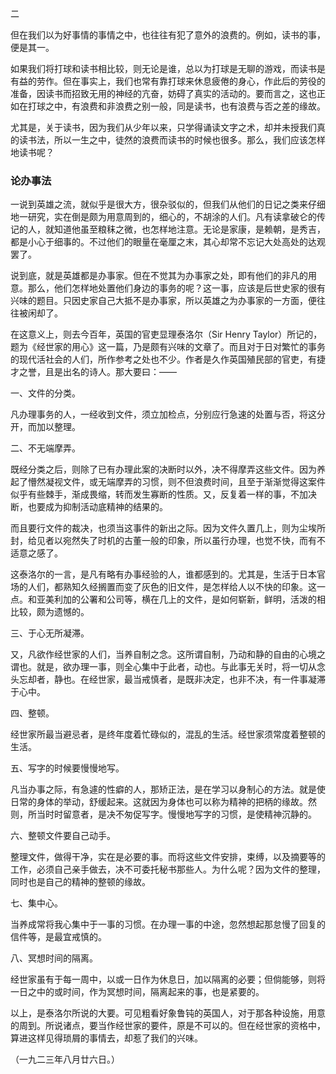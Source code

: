 二

  

但在我们以为好事情的事情之中，也往往有犯了意外的浪费的。例如，读书的事，便是其一。

如果我们将打球和读书相比较，则无论是谁，总以为打球是无聊的游戏，而读书是有益的劳作。但在事实上，我们也常有靠打球来休息疲倦的身心，作此后的劳役的准备，因读书而招致无用的神经的亢奋，妨碍了真实的活动的。要而言之，这也正如在打球之中，有浪费和非浪费之别一般，同是读书，也有浪费与否之差的缘故。

尤其是，关于读书，因为我们从少年以来，只学得诵读文字之术，却并未授我们真的读书法，所以一生之中，徒然的浪费而读书的时候也很多。那么，我们应该怎样地读书呢？

   

  

  

### 论办事法

  

一说到英雄之流，就似乎是很大方，很杂驳似的，但我们从他们的日记之类来仔细地一研究，实在倒是颇为用意周到的，细心的，不胡涂的人们。凡有读拿破仑的传记的人，就知道他虽至粮秣之微，也怎样地注意。无论是家康，是赖朝，是秀吉，都是小心于细事的。不过他们的眼量在毫厘之末，其心却常不忘记大处高处的达观罢了。

说到底，就是英雄都是办事家。但在不觉其为办事家之处，即有他们的非凡的用意。那么，他们怎样地处置他们身边的事务的呢？这一事，应该是后世史家的很有兴味的题目。只因史家自己大抵不是办事家，所以英雄之为办事家的一方面，便往往被闲却了。

在这意义上，则去今百年，英国的官吏显理泰洛尔（Sir Henry Taylor）所记的，题为《经世家的用心》这一篇，乃是颇有兴味的文章了。而且对于日对繁忙的事务的现代活社会的人们，所作参考之处也不少。作者是久作英国殖民部的官吏，有捷才之誉，且是出名的诗人。那大要曰：——

一、文件的分类。

凡办理事务的人，一经收到文件，须立加检点，分别应行急速的处置与否，将这分开，而加以整理。

二、不无端摩弄。

既经分类之后，则除了已有办理此案的决断时以外，决不得摩弄这些文件。因为养起了懵然凝视文件，或无端摩弄的习惯，则不但浪费时间，且至于渐渐觉得这案件似乎有些棘手，渐成畏缩，转而发生寡断的性质。又，反复着一样的事，不加决断，也要成为抑制活动底精神的结果的。

而且要行文件的裁决，也须当这事件的新出之际。因为文件久置几上，则为尘埃所封，给见者以宛然失了时机的古董一般的印象，所以虽行办理，也觉不快，而有不适意之感了。

这泰洛尔的一言，是凡有略有办事经验的人，谁都感到的。尤其是，生活于日本官场的人们，都熟知久经搁置而变了灰色的旧文件，是怎样给人以不快的印象。这一点。和亚美利加的公署和公司等，横在几上的文件，是如何崭新，鲜明，活泼的相比较，颇为遗憾的。

三、于心无所凝滞。

又，凡欲作经世家的人们，当养自制之念。这所谓自制，乃动和静的自由的心境之谓也。就是，欲办理一事，则全心集中于此者，动也。与此事无关时，将一切从念头忘却者，静也。在经世家，最当戒慎者，是既非决定，也非不决，有一件事凝滞于心中。

四、整顿。

经世家所最当避忌者，是终年度着忙碌似的，混乱的生活。经世家须常度着整顿的生活。

五、写字的时候要慢慢地写。

凡当办事之际，有急遽的性癖的人，那矫正法，是在学习以身制心的方法。就是使日常的身体的举动，舒缓起来。这就因为身体也可以称为精神的把柄的缘故。然则，所当时时留意者，是决不匆促写字。慢慢地写字的习惯，是使精神沉静的。

六、整顿文件要自己动手。

整理文件，做得干净，实在是必要的事。而将这些文件安排，束缚，以及摘要等的工作，必须自己亲手做去，决不可委托秘书那些人。为什么呢？因为文件的整理，同时也是自己的精神的整顿的缘故。

七、集中心。

当养成常将我心集中于一事的习惯。在办理一事的中途，忽然想起那怠慢了回复的信件等，是最宜戒慎的。

八、冥想时间的隔离。

经世家虽有于每一周中，以或一日作为休息日，加以隔离的必要；但倘能够，则将一日之中的或时间，作为冥想时间，隔离起来的事，也是紧要的。

以上，是泰洛尔所说的大要。可见粗看好象鲁钝的英国人，对于那各种设施，用意的周到。所说诸点，要当作经世家的要件，原是不可以的。但在经世家的资格中，算进这样见得琐屑的事情去，却惹了我们的兴味。

  

（一九二三年八月廿六日。）